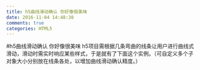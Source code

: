 ```yaml
---
title: h5曲线滑动确认 你好像很美味
date: 2016-11-04 14:48:38
comments: true
categories: HTML5
---
```


#h5曲线滑动确认 你好像很美味
h5项目需根据几条弯曲的线条让用户进行曲线式滑动，滑动时需实时响应某些样式，于是就有了下面这个实例。（可自定义多个子对象大小分别放在线条各处，以增加曲线滑动确认精度。）


 
